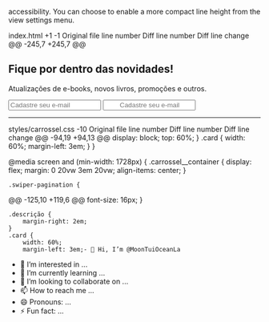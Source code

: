 accessibility. You can choose to enable a more compact line height from the view settings menu.

‎index.html
+1
-1
Original file line number	Diff line number	Diff line change
@@ -245,7 +245,7 @@ <h2 class="contato__titulo">Fique por dentro das novidades!</h2>
        Atualizações de e-books, novos livros, promoções e outros.
      </p>
    </div>
    <input type="email" placeholder="Cadastre seu e-mail" class="contato__email" />
    <input type="email" placeholder="        Cadastre seu e-mail" class="contato__email" />
  </section>

  <hr />
‎styles/carrossel.css
-10
Original file line number	Diff line number	Diff line change
@@ -94,19 +94,13 @@
        display: block;
        top: 60%;
    }
    .card {
        width: 60%;
        margin-left: 3em;
    }
}


@media screen and (min-width: 1728px) {
    .carrossel__container {
        display: flex;
        margin: 0 20vw 3em 20vw;
        align-items: center;
    }

    .swiper-pagination {
@@ -125,10 +119,6 @@
        font-size: 16px;
    }

    .descrição {
        margin-right: 2em;
    }
    .card {
        width: 60%;
        margin-left: 3em;- 👋 Hi, I’m @MoonTuiOceanLa
- 👀 I’m interested in ...
- 🌱 I’m currently learning ...
- 💞️ I’m looking to collaborate on ...
- 📫 How to reach me ...
- 😄 Pronouns: ...
- ⚡ Fun fact: ...

<!---
MoonTuiOceanLa/MoonTuiOceanLa is a ✨ special ✨ repository because its `README.md` (this file) appears on your GitHub profile.
You can click the Preview link to take a look at your changes.
--->

